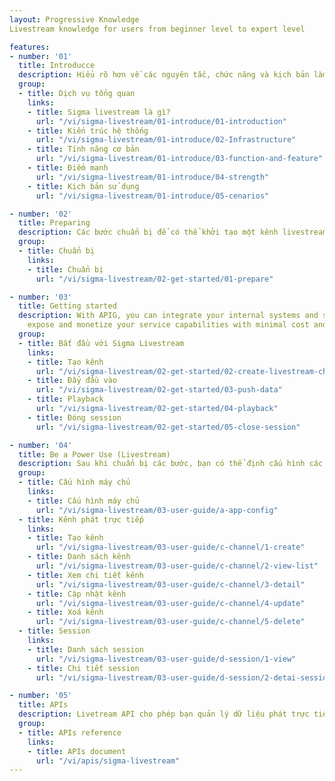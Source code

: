```yaml
---
layout: Progressive Knowledge
Livestream knowledge for users from beginner level to expert level

features:
- number: '01'
  title: Introducce
  description: Hiểu rõ hơn về các nguyên tắc, chức năng và kịch bản làm việc của Livestream. Điều này sẽ giúp bạn trong việc lựa chọn thông số kỹ thuật phù hợp với yêu cầu của bạn.
  group:
  - title: Dịch vụ tổng quan
    links:
    - title: Sigma livestream là gì?
      url: "/vi/sigma-livestream/01-introduce/01-introduction"
    - title: Kiến trúc hệ thống
      url: "/vi/sigma-livestream/01-introduce/02-Infrastructure"
    - title: Tính năng cơ bản
      url: "/vi/sigma-livestream/01-introduce/03-function-and-feature"
    - title: Điểm mạnh
      url: "/vi/sigma-livestream/01-introduce/04-strength"
    - title: Kịch bản sử dụng
      url: "/vi/sigma-livestream/01-introduce/05-cenarios"

- number: '02'
  title: Preparing
  description: Các bước chuẩn bị để có thể khởi tạo một kênh livestream.
  group:
  - title: Chuẩn bị
    links:
    - title: Chuẩn bị
      url: "/vi/sigma-livestream/02-get-started/01-prepare"

- number: '03'
  title: Getting started
  description: With APIG, you can integrate your internal systems and selectively
    expose and monetize your service capabilities with minimal cost and risk.
  group:
  - title: Bắt đầu với Sigma Livestream
    links:
    - title: Tạo kênh
      url: "/vi/sigma-livestream/02-get-started/02-create-livestream-channel"
    - title: Đẩy đầu vào
      url: "/vi/sigma-livestream/02-get-started/03-push-data"
    - title: Playback
      url: "/vi/sigma-livestream/02-get-started/04-playback"
    - title: Đóng session
      url: "/vi/sigma-livestream/02-get-started/05-close-session"

- number: '04'
  title: Be a Power Use (Livestream)
  description: Sau khi chuẩn bị các bước, bạn có thể định cấu hình các chức năng như chuyển mã, chọn máy chủ theo từng kênh, catchup và record dựa trên yêu cầu của mình.
  group:
  - title: Cấu hình máy chủ
    links:
    - title: Cấu hình máy chủ
      url: "/vi/sigma-livestream/03-user-guide/a-app-config"
  - title: Kênh phát trực tiếp
    links:
    - title: Tạo kênh
      url: "/vi/sigma-livestream/03-user-guide/c-channel/1-create"
    - title: Danh sách kênh
      url: "/vi/sigma-livestream/03-user-guide/c-channel/2-view-list"
    - title: Xem chi tiết kênh
      url: "/vi/sigma-livestream/03-user-guide/c-channel/3-detail"
    - title: Cập nhật kênh
      url: "/vi/sigma-livestream/03-user-guide/c-channel/4-update"
    - title: Xoá kênh
      url: "/vi/sigma-livestream/03-user-guide/c-channel/5-delete"
  - title: Session
    links:
    - title: Danh sách session
      url: "/vi/sigma-livestream/03-user-guide/d-session/1-view"
    - title: Chi tiết session
      url: "/vi/sigma-livestream/03-user-guide/d-session/2-detai-session"

- number: '05'
  title: APIs
  description: Livetream API cho phép bạn quản lý dữ liệu phát trực tiếp, chẳng hạn như chuyển mã, xem lại và ghi dữ liệu.
  group:
  - title: APIs reference
    links:
    - title: APIs document
      url: "/vi/apis/sigma-livestream"
---
```


<Timeline />
